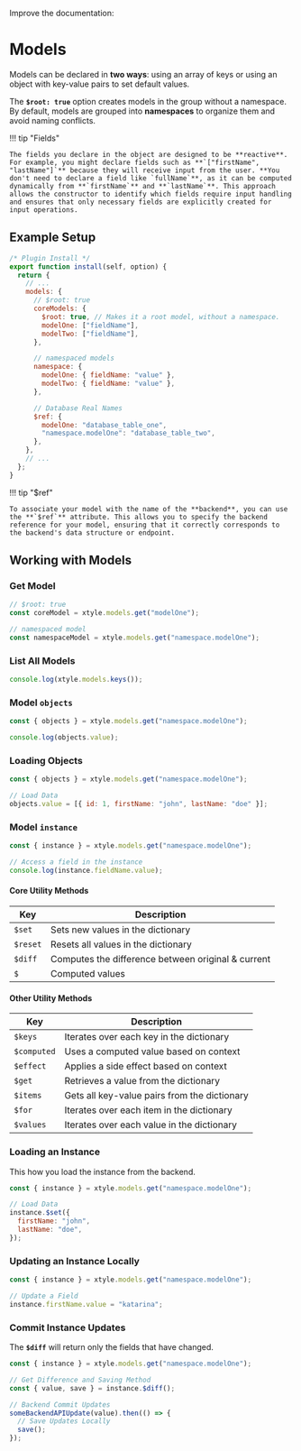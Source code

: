 Improve the documentation:

# Models

Models can be declared in **two ways**: using an array of keys or using an object with key-value pairs to set default values.

The **`$root: true`** option creates models in the group without a namespace. By default, models are grouped into **namespaces** to organize them and avoid naming conflicts.

!!! tip "Fields"

    The fields you declare in the object are designed to be **reactive**. For example, you might declare fields such as **`["firstName", "lastName"]`** because they will receive input from the user. **You don't need to declare a field like `fullName`**, as it can be computed dynamically from **`firstName`** and **`lastName`**. This approach allows the constructor to identify which fields require input handling and ensures that only necessary fields are explicitly created for input operations.

## Example Setup

```js
/* Plugin Install */
export function install(self, option) {
  return {
    // ...
    models: {
      // $root: true
      coreModels: {
        $root: true, // Makes it a root model, without a namespace.
        modelOne: ["fieldName"],
        modelTwo: ["fieldName"],
      },

      // namespaced models
      namespace: {
        modelOne: { fieldName: "value" },
        modelTwo: { fieldName: "value" },
      },

      // Database Real Names
      $ref: {
        modelOne: "database_table_one",
        "namespace.modelOne": "database_table_two",
      },
    },
    // ...
  };
}
```

!!! tip "$ref"

    To associate your model with the name of the **backend**, you can use the **`$ref`** attribute. This allows you to specify the backend reference for your model, ensuring that it correctly corresponds to the backend's data structure or endpoint.

## Working with Models

### Get Model

```js
// $root: true
const coreModel = xtyle.models.get("modelOne");

// namespaced model
const namespaceModel = xtyle.models.get("namespace.modelOne");
```

### List All Models

```js
console.log(xtyle.models.keys());
```

### Model **`objects`**

```js
const { objects } = xtyle.models.get("namespace.modelOne");

console.log(objects.value);
```

### Loading Objects

```js
const { objects } = xtyle.models.get("namespace.modelOne");

// Load Data
objects.value = [{ id: 1, firstName: "john", lastName: "doe" }];
```

### Model **`instance`**

```js
const { instance } = xtyle.models.get("namespace.modelOne");

// Access a field in the instance
console.log(instance.fieldName.value);
```

#### Core Utility Methods

| Key      | Description                                        |
| -------- | -------------------------------------------------- |
| `$set`   | Sets new values in the dictionary                  |
| `$reset` | Resets all values in the dictionary                |
| `$diff`  | Computes the difference between original & current |
| `$`      | Computed values                                    |

#### Other Utility Methods

| Key         | Description                                  |
| ----------- | -------------------------------------------- |
| `$keys`     | Iterates over each key in the dictionary     |
| `$computed` | Uses a computed value based on context       |
| `$effect`   | Applies a side effect based on context       |
| `$get`      | Retrieves a value from the dictionary        |
| `$items`    | Gets all key-value pairs from the dictionary |
| `$for`      | Iterates over each item in the dictionary    |
| `$values`   | Iterates over each value in the dictionary   |

### Loading an Instance

This how you load the instance from the backend.

```js
const { instance } = xtyle.models.get("namespace.modelOne");

// Load Data
instance.$set({
  firstName: "john",
  lastName: "doe",
});
```

### Updating an Instance Locally

```js
const { instance } = xtyle.models.get("namespace.modelOne");

// Update a Field
instance.firstName.value = "katarina";
```

### Commit Instance Updates

The **`$diff`** will return only the fields that have changed.

```js
const { instance } = xtyle.models.get("namespace.modelOne");

// Get Difference and Saving Method
const { value, save } = instance.$diff();

// Backend Commit Updates
someBackendAPIUpdate(value).then(() => {
  // Save Updates Locally
  save();
});
```

